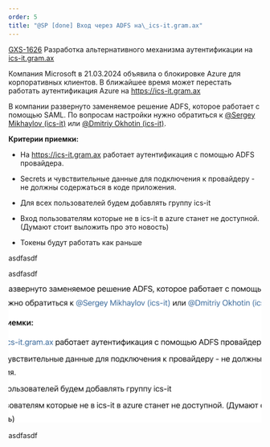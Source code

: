 ```yaml
---
order: 5
title: "@SP [done] Вход через ADFS на\_ics-it.gram.ax"
---
```


[GXS-1626](https://support.ics-it.ru/issue/GXS-1626) Разработка альтернативного механизма аутентификации на [ics-it.gram.ax](http://ics-it.gram.ax)

Компания Microsoft в 21.03.2024 объявила о блокировке Azure для корпоративных клиентов. В ближайшее время может перестать работать аутентификация Azure на <https://ics-it.gram.ax>

В компании развернуто заменяемое решение ADFS, которое работает с помощью SAML. По вопросам настройки нужно обратиться к [@Sergey Mikhaylov (ics-it)](https://support.ics-it.ru/users/sergey.mikhaylov) или [@Dmitriy Okhotin (ics-it)](https://support.ics-it.ru/users/dmitriy.okhotin).

**Критерии приемки:**

-  На <https://ics-it.gram.ax> работает аутентификация с помощью ADFS провайдера.

-  Secrets и чувствительные данные для подключения к провайдеру - не должны содержаться в коде приложения.

-  Для всех пользователей будем добавлять группу ics-it

-  Вход пользователям которые не в ics-it в azure станет не доступной. (Думают стоит выложить про это новость)

-  Токены будут работать как раньше

asdfasdf

asdfasdf

![](./replac-sso.png)

asdfasdf